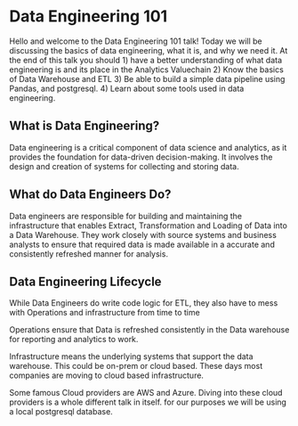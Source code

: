 
# Data Engineering 101

Hello and welcome to the Data Engineering 101 talk! 
Today we will be discussing the basics of data engineering, what it is, and why we need it. 
At the end of this talk you should 
    1) have a better understanding of what data engineering is and its place in the Analytics Valuechain
    2) Know the basics of Data Warehouse and ETL
    3) Be able to build a simple data pipeline using Pandas, and postgresql.
    4) Learn about some tools used in data engineering.

## What is Data Engineering?

Data engineering is a critical component of data science and analytics, as it provides the foundation for data-driven decision-making.
It involves the design and creation of systems for collecting and storing data. 

## What do Data Engineers Do?

Data engineers are responsible for building and maintaining the infrastructure that enables Extract, Transformation and Loading of Data into a Data Warehouse.
They work closely with source systems and business analysts to ensure that required data is made available in a accurate and consistently refreshed manner for analysis.

## Data Engineering Lifecycle

While Data Engineers do write code logic for ETL, they also have to mess with Operations and infrastructure from time to time

<insert pic>

Operations ensure that Data is refreshed consistently in the Data warehouse for reporting and analytics to work. 

Infrastructure means the underlying systems that support the data warehouse. This could be on-prem or cloud based. These days most companies are moving to cloud based infrastructure.

Some famous Cloud providers are AWS and Azure. Diving into these cloud providers is a whole different talk in itself. for our purposes we will be using a local postgresql database.

